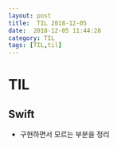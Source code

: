 ```yaml
---
layout: post
title:  TIL 2018-12-05
date:  2018-12-05 11:44:28
category: TIL
tags: [TIL,til]
---
```


# TIL



## Swift

* 구현하면서 모르는 부분을 정리